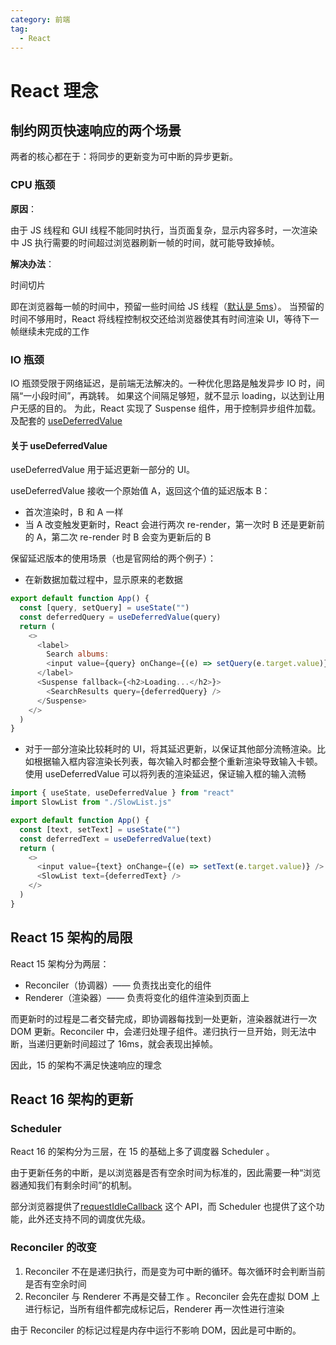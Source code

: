 ```yaml
---
category: 前端
tag:
  - React
---
```


# React 理念

## 制约网页快速响应的两个场景

两者的核心都在于：将同步的更新变为可中断的异步更新。

### CPU 瓶颈

**原因**：

由于 JS 线程和 GUI 线程不能同时执行，当页面复杂，显示内容多时，一次渲染中 JS 执行需要的时间超过浏览器刷新一帧的时间，就可能导致掉帧。

**解决办法**：

时间切片

即在浏览器每一帧的时间中，预留一些时间给 JS 线程（[默认是 5ms](https://github.com/facebook/react/blob/1fb18e22ae66fdb1dc127347e169e73948778e5a/packages/scheduler/src/forks/SchedulerHostConfig.default.js#L119)）。
当预留的时间不够用时，React 将线程控制权交还给浏览器使其有时间渲染 UI，等待下一帧继续未完成的工作

### IO 瓶颈

IO 瓶颈受限于网络延迟，是前端无法解决的。一种优化思路是触发异步 IO 时，间隔“一小段时间”，再跳转。
如果这个间隔足够短，就不显示 loading，以达到让用户无感的目的。
为此，React 实现了 Suspense 组件，用于控制异步组件加载。及配套的 [useDeferredValue](https://react.dev/reference/react/useDeferredValue)

#### 关于 useDeferredValue

useDeferredValue 用于延迟更新一部分的 UI。

useDeferredValue 接收一个原始值 A，返回这个值的延迟版本 B：

- 首次渲染时，B 和 A 一样
- 当 A 改变触发更新时，React 会进行两次 re-render，第一次时 B 还是更新前的 A，第二次 re-render 时 B 会变为更新后的 B

保留延迟版本的使用场景（也是官网给的两个例子）：

- 在新数据加载过程中，显示原来的老数据

```js
export default function App() {
  const [query, setQuery] = useState("")
  const deferredQuery = useDeferredValue(query)
  return (
    <>
      <label>
        Search albums:
        <input value={query} onChange={(e) => setQuery(e.target.value)} />
      </label>
      <Suspense fallback={<h2>Loading...</h2>}>
        <SearchResults query={deferredQuery} />
      </Suspense>
    </>
  )
}
```

- 对于一部分渲染比较耗时的 UI，将其延迟更新，以保证其他部分流畅渲染。比如根据输入框内容渲染长列表，每次输入时都会整个重新渲染导致输入卡顿。使用 useDeferredValue 可以将列表的渲染延迟，保证输入框的输入流畅

```js
import { useState, useDeferredValue } from "react"
import SlowList from "./SlowList.js"

export default function App() {
  const [text, setText] = useState("")
  const deferredText = useDeferredValue(text)
  return (
    <>
      <input value={text} onChange={(e) => setText(e.target.value)} />
      <SlowList text={deferredText} />
    </>
  )
}
```

## React 15 架构的局限

React 15 架构分为两层：

- Reconciler（协调器）—— 负责找出变化的组件
- Renderer（渲染器）—— 负责将变化的组件渲染到页面上

而更新时的过程是二者交替完成，即协调器每找到一处更新，渲染器就进行一次 DOM 更新。Reconciler 中，会递归处理子组件。递归执行一旦开始，则无法中断，当递归更新时间超过了 16ms，就会表现出掉帧。

因此，15 的架构不满足快速响应的理念

## React 16 架构的更新

### Scheduler

React 16 的架构分为三层，在 15 的基础上多了调度器 Scheduler 。

由于更新任务的中断，是以浏览器是否有空余时间为标准的，因此需要一种“浏览器通知我们有剩余时间”的机制。

部分浏览器提供了[requestIdleCallback](https://developer.mozilla.org/zh-CN/docs/Web/API/Window/requestIdleCallback) 这个 API，而 Scheduler 也提供了这个功能，此外还支持不同的调度优先级。

### Reconciler 的改变

1. Reconciler 不在是递归执行，而是变为可中断的循环。每次循环时会判断当前是否有空余时间
2. Reconciler 与 Renderer 不再是交替工作 。Reconciler 会先在虚拟 DOM 上进行标记，当所有组件都完成标记后，Renderer 再一次性进行渲染

由于 Reconciler 的标记过程是内存中运行不影响 DOM，因此是可中断的。
